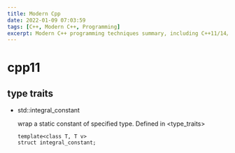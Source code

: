 ```yaml
---
title: Modern Cpp
date: 2022-01-09 07:03:59
tags: [C++, Modern C++, Programming]
excerpt: Modern C++ programming techniques summary, including C++11/14/17/20 new features, type traits, template metaprogramming, smart pointers, move semantics, and other advanced programming techniques and best practices.
---
```


# cpp11

## type traits
* std::integral_constant

    wrap a static constant of specified type. Defined in <type_traits>
    ```
    template<class T, T v>
    struct integral_constant;
    ``` 
